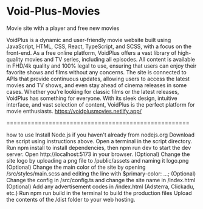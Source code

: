 # Void-Plus-Movies
Movie site with a player and free new movies


VoidPlus is a dynamic and user-friendly movie website built using JavaScript, HTML, CSS, React, TypeScript, and SCSS, with a focus on the front-end. As a free online platform, VoidPlus offers a vast library of high-quality movies and TV series, including all episodes. All content is available in FHD/4k quality and 100% legal to use, ensuring that users can enjoy their favorite shows and films without any concerns.
The site is connected to APIs that provide continuous updates, allowing users to access the latest movies and TV shows, and even stay ahead of cinema releases in some cases. Whether you're looking for classic films or the latest releases, VoidPlus has something for everyone. With its sleek design, intuitive interface, and vast selection of content, VoidPlus is the perfect platform for movie enthusiasts.
https://voidplusmovies.netlify.app/



====================================================




how to use
Install Node.js if you haven't already from nodejs.org
Download the script using instructions above.
Open a terminal in the script directory.
Run npm install to install dependencies, then npm run dev to start the dev server.
Open http://localhost:5173 in your browser.
(Optional) Change the site logo by uploading a png file to /public/assets and naming it logo.png
(Optional) Change the main color of the site by opening /src/styles/main.scss and editing the line with $primary-color: ...;
(Optional) Change the config in /src/config.ts and change the site name in /index.html
(Optional) Add any advertisement codes in /index.html (Adsterra, Clickadu, etc.)
Run npm run build in the terminal to build the production files
Upload the contents of the /dist folder to your web hosting.
